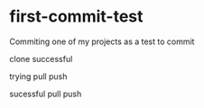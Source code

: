 # first-commit-test
Commiting one of my projects as a test to commit

clone successful

trying pull push

sucessful pull push
